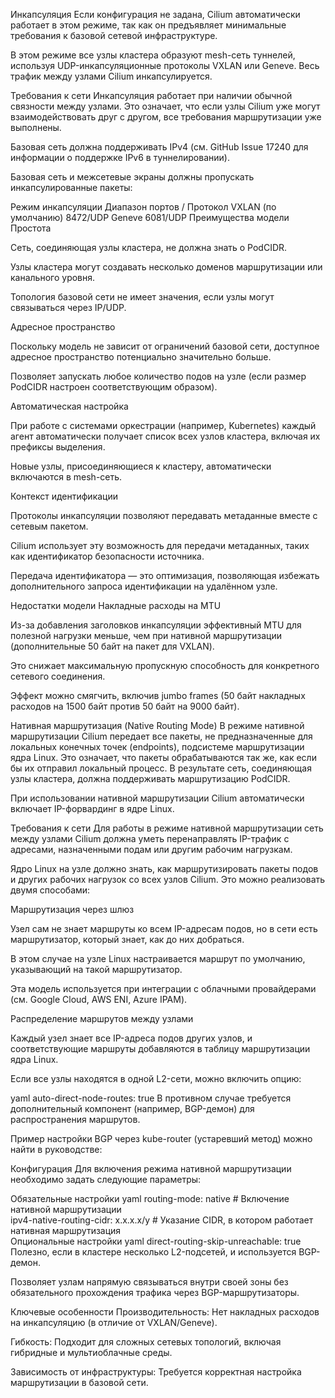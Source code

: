 Инкапсуляция
Если конфигурация не задана, Cilium автоматически работает в этом режиме, так как он предъявляет минимальные требования к базовой сетевой инфраструктуре.

В этом режиме все узлы кластера образуют mesh-сеть туннелей, используя UDP-инкапсуляционные протоколы VXLAN или Geneve. Весь трафик между узлами Cilium инкапсулируется.

Требования к сети
Инкапсуляция работает при наличии обычной связности между узлами. Это означает, что если узлы Cilium уже могут взаимодействовать друг с другом, все требования маршрутизации уже выполнены.

Базовая сеть должна поддерживать IPv4 (см. GitHub Issue 17240 для информации о поддержке IPv6 в туннелировании).

Базовая сеть и межсетевые экраны должны пропускать инкапсулированные пакеты:

Режим инкапсуляции	Диапазон портов / Протокол
VXLAN (по умолчанию)	8472/UDP
Geneve	6081/UDP
Преимущества модели
Простота

Сеть, соединяющая узлы кластера, не должна знать о PodCIDR.

Узлы кластера могут создавать несколько доменов маршрутизации или канального уровня.

Топология базовой сети не имеет значения, если узлы могут связываться через IP/UDP.

Адресное пространство

Поскольку модель не зависит от ограничений базовой сети, доступное адресное пространство потенциально значительно больше.

Позволяет запускать любое количество подов на узле (если размер PodCIDR настроен соответствующим образом).

Автоматическая настройка

При работе с системами оркестрации (например, Kubernetes) каждый агент автоматически получает список всех узлов кластера, включая их префиксы выделения.

Новые узлы, присоединяющиеся к кластеру, автоматически включаются в mesh-сеть.

Контекст идентификации

Протоколы инкапсуляции позволяют передавать метаданные вместе с сетевым пакетом.

Cilium использует эту возможность для передачи метаданных, таких как идентификатор безопасности источника.

Передача идентификатора — это оптимизация, позволяющая избежать дополнительного запроса идентификации на удалённом узле.

Недостатки модели
Накладные расходы на MTU

Из-за добавления заголовков инкапсуляции эффективный MTU для полезной нагрузки меньше, чем при нативной маршрутизации (дополнительные 50 байт на пакет для VXLAN).

Это снижает максимальную пропускную способность для конкретного сетевого соединения.

Эффект можно смягчить, включив jumbo frames (50 байт накладных расходов на 1500 байт против 50 байт на 9000 байт).


Нативная маршрутизация (Native Routing Mode)
В режиме нативной маршрутизации Cilium передает все пакеты, не предназначенные для локальных конечных точек (endpoints), подсистеме маршрутизации ядра Linux. Это означает, что пакеты обрабатываются так же, как если бы их отправил локальный процесс. В результате сеть, соединяющая узлы кластера, должна поддерживать маршрутизацию PodCIDR.

При использовании нативной маршрутизации Cilium автоматически включает IP-форвардинг в ядре Linux.

Требования к сети
Для работы в режиме нативной маршрутизации сеть между узлами Cilium должна уметь перенаправлять IP-трафик с адресами, назначенными подам или другим рабочим нагрузкам.

Ядро Linux на узле должно знать, как маршрутизировать пакеты подов и других рабочих нагрузок со всех узлов Cilium. Это можно реализовать двумя способами:

Маршрутизация через шлюз

Узел сам не знает маршруты ко всем IP-адресам подов, но в сети есть маршрутизатор, который знает, как до них добраться.

В этом случае на узле Linux настраивается маршрут по умолчанию, указывающий на такой маршрутизатор.

Эта модель используется при интеграции с облачными провайдерами (см. Google Cloud, AWS ENI, Azure IPAM).

Распределение маршрутов между узлами

Каждый узел знает все IP-адреса подов других узлов, и соответствующие маршруты добавляются в таблицу маршрутизации ядра Linux.

Если все узлы находятся в одной L2-сети, можно включить опцию:

yaml
auto-direct-node-routes: true
В противном случае требуется дополнительный компонент (например, BGP-демон) для распространения маршрутов.

Пример настройки BGP через kube-router (устаревший метод) можно найти в руководстве:

Конфигурация
Для включения режима нативной маршрутизации необходимо задать следующие параметры:

Обязательные настройки
yaml
routing-mode: native                  # Включение нативной маршрутизации  
ipv4-native-routing-cidr: x.x.x.x/y   # Указание CIDR, в котором работает нативная маршрутизация  
Опциональные настройки
yaml
direct-routing-skip-unreachable: true  
Полезно, если в кластере несколько L2-подсетей, и используется BGP-демон.

Позволяет узлам напрямую связываться внутри своей зоны без обязательного прохождения трафика через BGP-маршрутизаторы.

Ключевые особенности
Производительность: Нет накладных расходов на инкапсуляцию (в отличие от VXLAN/Geneve).

Гибкость: Подходит для сложных сетевых топологий, включая гибридные и мультиоблачные среды.

Зависимость от инфраструктуры: Требуется корректная настройка маршрутизации в базовой сети.
